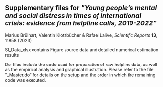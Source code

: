 
## Supplementary files for *"Young people's mental and social distress in times of international crisis: evidence from helpline calls, 2019-2022"*
Marius Brülhart, Valentin Klotzbücher & Rafael Lalive, *Scientific Reports* **13**, 11858 (2023)

SI_Data_xlsx contains Figure source data and detailed numerical estimation results

Do-files include the code used for preparation of raw helpline data, as well as the empirical analysis and graphical illustration. Please refer to the file "_Master.do" for details on the setup and the order in which the remaining code was executed.

